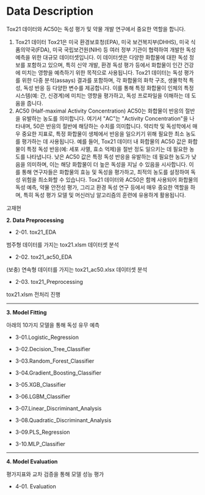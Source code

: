 # Data Description
Tox21 데이터와 AC50는 독성 평가 및 약물 개발 연구에서 중요한 역할을 합니다.

1. Tox21 데이터
Tox21은 미국 환경보호청(EPA), 미국 보건복지부(DHHS), 미국 식품의약국(FDA), 미국 국립보건원(NIH) 등 여러 정부 기관이 협력하여 개발한 독성 예측을 위한 대규모 데이터셋입니다.
이 데이터셋은 다양한 화합물에 대한 독성 정보를 포함하고 있으며, 특히 신약 개발, 환경 독성 평가 등에서 화합물이 인간 건강에 미치는 영향을 예측하기 위한 목적으로 사용됩니다.
Tox21 데이터는 독성 평가를 위한 다중 분석(assays) 결과를 포함하며, 각 화합물의 화학 구조, 생물학적 특성, 독성 반응 등 다양한 변수를 제공합니다. 이를 통해 특정 화합물이 인체의 특정 시스템(예: 간, 신경계)에 미치는 영향을 평가하고, 독성 프로파일을 이해하는 데 도움을 줍니다.
2. AC50 (Half-maximal Activity Concentration)
AC50는 화합물이 반응의 절반을 유발하는 농도를 의미합니다. 여기서 "AC"는 "Activity Concentration"을 나타내며, 50은 반응의 절반에 해당하는 수치를 의미합니다.
약리학 및 독성학에서 매우 중요한 지표로, 특정 화합물이 생체에서 반응을 일으키기 위해 필요한 최소 농도를 평가하는 데 사용됩니다.
예를 들어, Tox21 데이터 내 화합물의 AC50 값은 화합물이 특정 독성 반응(예: 세포 사멸, 효소 억제)을 절반 정도 일으키는 데 필요한 농도를 나타냅니다. 낮은 AC50 값은 특정 독성 반응을 유발하는 데 필요한 농도가 낮음을 의미하며, 이는 해당 화합물이 더 높은 독성을 지닐 수 있음을 시사합니다.
이를 통해 연구자들은 화합물의 효능 및 독성을 평가하고, 최적의 농도를 설정하여 독성 위험을 최소화할 수 있습니다.
Tox21 데이터와 AC50은 함께 사용되어 화합물의 독성 예측, 약물 안전성 평가, 그리고 환경 독성 연구 등에서 매우 중요한 역할을 하며, 특히 독성 평가 모델 및 머신러닝 알고리즘의 훈련에 유용하게 활용됩니다.

고재현

**2. Data Preprocessing**

* 2-01. tox21_EDA


범주형 데이터를 가지는 tox21.xlsm 데이터셋 분석

* 2-02. tox21_ac50_EDA


(보충) 연속형 데이터를 가지는 tox21_ac50.xlsx 데이터셋 분석

* 2-03. tox21_Preprocessing


tox21.xlsm 전처리 진행

---

**3. Model Fitting**


아래의 10가지 모델을 통해 독성 유무 예측


* 3-01.Logistic_Regression


* 3-02.Decision_Tree_Classifier


* 3-03.Random_Forest_Classifier 


* 3-04.Gradient_Boosting_Classifier 


* 3-05.XGB_Classifier


* 3-06.LGBM_Classifier


* 3-07.Linear_Discriminant_Analysis


* 3-08.Quadratic_Discriminant_Analysis


* 3-09.PLS_Regression


* 3-10.MLP_Classifier

---

**4. Model Evaluation**


평가지표와 교차 검증을 통해 모델 성능 평가


* 4-01. Evaluation
